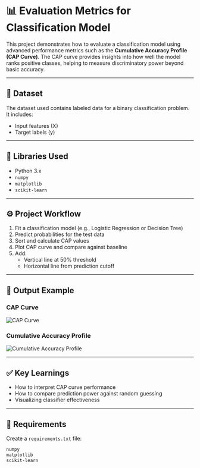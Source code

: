 # 📊 Evaluation Metrics for Classification Model

This project demonstrates how to evaluate a classification model using advanced performance metrics such as the **Cumulative Accuracy Profile (CAP Curve)**. The CAP curve provides insights into how well the model ranks positive classes, helping to measure discriminatory power beyond basic accuracy.

---

## 📂 Dataset
The dataset used contains labeled data for a binary classification problem. It includes:
- Input features (X)
- Target labels (y)

---

## 🧰 Libraries Used

- Python 3.x
- `numpy`
- `matplotlib`
- `scikit-learn`

---

## ⚙️ Project Workflow

1. Fit a classification model (e.g., Logistic Regression or Decision Tree)
2. Predict probabilities for the test data
3. Sort and calculate CAP values
4. Plot CAP curve and compare against baseline
5. Add:
   - Vertical line at 50% threshold
   - Horizontal line from prediction cutoff

---

## 📸 Output Example

### CAP Curve
![CAP Curve](images/cap_curve.png)

### Cumulative Accuracy Profile
![Cumulative Accuracy Profile](images/cumulative_accuracy.png)

---

## ✅ Key Learnings

- How to interpret CAP curve performance
- How to compare prediction power against random guessing
- Visualizing classifier effectiveness

---

## 📃 Requirements

Create a `requirements.txt` file:

```txt
numpy
matplotlib
scikit-learn

